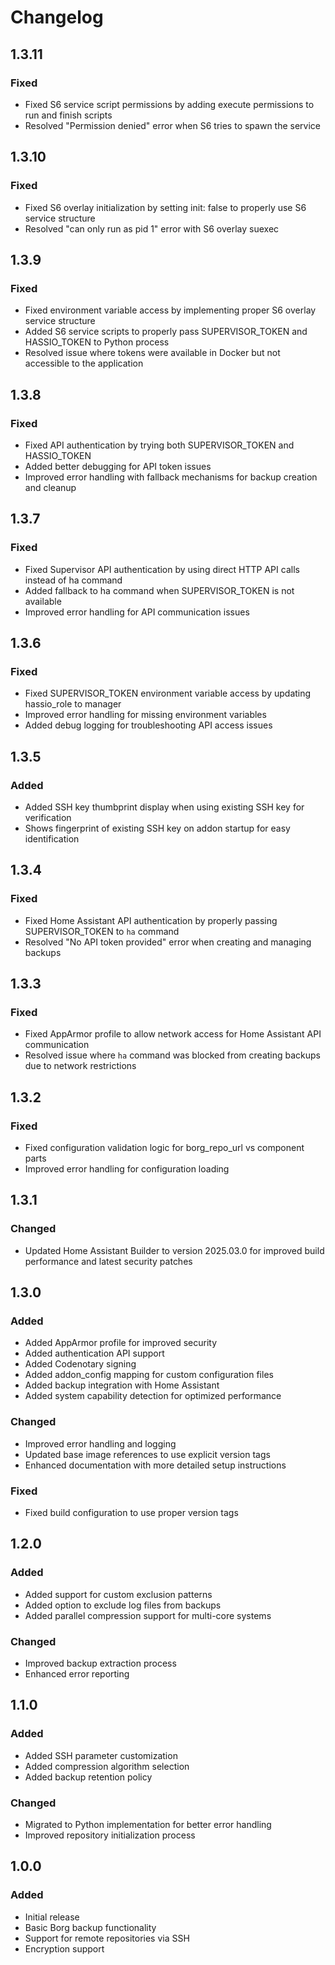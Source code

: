 # Changelog

## 1.3.11

### Fixed
- Fixed S6 service script permissions by adding execute permissions to run and finish scripts
- Resolved "Permission denied" error when S6 tries to spawn the service

## 1.3.10

### Fixed
- Fixed S6 overlay initialization by setting init: false to properly use S6 service structure
- Resolved "can only run as pid 1" error with S6 overlay suexec

## 1.3.9

### Fixed
- Fixed environment variable access by implementing proper S6 overlay service structure
- Added S6 service scripts to properly pass SUPERVISOR_TOKEN and HASSIO_TOKEN to Python process
- Resolved issue where tokens were available in Docker but not accessible to the application

## 1.3.8

### Fixed
- Fixed API authentication by trying both SUPERVISOR_TOKEN and HASSIO_TOKEN
- Added better debugging for API token issues
- Improved error handling with fallback mechanisms for backup creation and cleanup

## 1.3.7

### Fixed
- Fixed Supervisor API authentication by using direct HTTP API calls instead of ha command
- Added fallback to ha command when SUPERVISOR_TOKEN is not available
- Improved error handling for API communication issues

## 1.3.6

### Fixed
- Fixed SUPERVISOR_TOKEN environment variable access by updating hassio_role to manager
- Improved error handling for missing environment variables
- Added debug logging for troubleshooting API access issues

## 1.3.5

### Added
- Added SSH key thumbprint display when using existing SSH key for verification
- Shows fingerprint of existing SSH key on addon startup for easy identification

## 1.3.4

### Fixed
- Fixed Home Assistant API authentication by properly passing SUPERVISOR_TOKEN to `ha` command
- Resolved "No API token provided" error when creating and managing backups

## 1.3.3

### Fixed
- Fixed AppArmor profile to allow network access for Home Assistant API communication
- Resolved issue where `ha` command was blocked from creating backups due to network restrictions

## 1.3.2

### Fixed
- Fixed configuration validation logic for borg_repo_url vs component parts
- Improved error handling for configuration loading

## 1.3.1

### Changed
- Updated Home Assistant Builder to version 2025.03.0 for improved build performance and latest security patches

## 1.3.0

### Added
- Added AppArmor profile for improved security
- Added authentication API support
- Added Codenotary signing
- Added addon_config mapping for custom configuration files
- Added backup integration with Home Assistant
- Added system capability detection for optimized performance

### Changed
- Improved error handling and logging
- Updated base image references to use explicit version tags
- Enhanced documentation with more detailed setup instructions

### Fixed
- Fixed build configuration to use proper version tags

## 1.2.0

### Added
- Added support for custom exclusion patterns
- Added option to exclude log files from backups
- Added parallel compression support for multi-core systems

### Changed
- Improved backup extraction process
- Enhanced error reporting

## 1.1.0

### Added
- Added SSH parameter customization
- Added compression algorithm selection
- Added backup retention policy

### Changed
- Migrated to Python implementation for better error handling
- Improved repository initialization process

## 1.0.0

### Added
- Initial release
- Basic Borg backup functionality
- Support for remote repositories via SSH
- Encryption support
